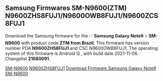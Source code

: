 <h2>Samsung Firmwares SM-N9600(ZTM) N9600ZHS8FUJ1/N9600OWB8FUJ1/N9600ZCS8FUJ1</h2>
Download the Samsung firmware for the ✅ <strong>Samsung Galaxy Note9 </strong> ⭐ <strong>SM-N9600</strong> with product code <strong>ZTM</strong> <strong> from Brazil</strong>. This firmware has version number PDA <strong>N9600ZHS8FUJ1</strong> and CSC N9600OWB8FUJ1. The operating system of this firmware is Android Q , with build date 2021-11-06. Changelist <strong>21680091</strong>.


[SM-N9600](https://samfirm.shop/samsung/model/SM-N9600)
[N9600ZHS8FUJ1](https://samfirm.shop/samsung/pda/N9600ZHS8FUJ1)
[Download Firmware Samsung Galaxy Note9 SM-N9600](https://samfirm.shop/samsung/firmware/472285)
